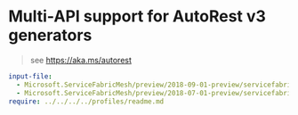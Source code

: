 # Multi-API support for AutoRest v3 generators

> see https://aka.ms/autorest

``` yaml $(enable-multi-api)
input-file:
  - Microsoft.ServiceFabricMesh/preview/2018-09-01-preview/servicefabricmesh.json
  - Microsoft.ServiceFabricMesh/preview/2018-07-01-preview/servicefabricmesh.json
require: ../../../../profiles/readme.md
```

